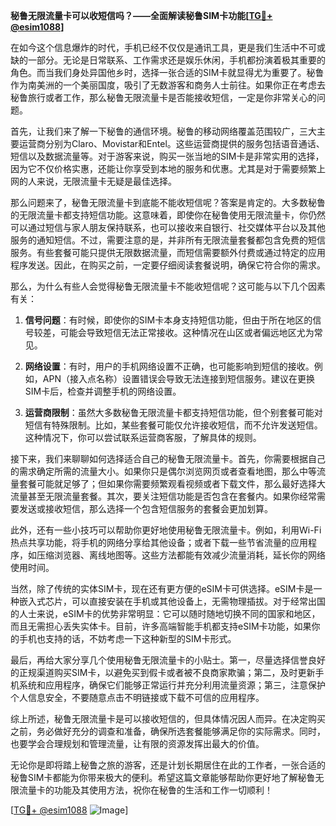 **秘鲁无限流量卡可以收短信吗？——全面解读秘鲁SIM卡功能[[TG💪+ @esim1088](https://t.me/s/esim1088)]**

在如今这个信息爆炸的时代，手机已经不仅仅是通讯工具，更是我们生活中不可或缺的一部分。无论是日常联系、工作需求还是娱乐休闲，手机都扮演着极其重要的角色。而当我们身处异国他乡时，选择一张合适的SIM卡就显得尤为重要了。秘鲁作为南美洲的一个美丽国度，吸引了无数游客和商务人士前往。如果你正在考虑去秘鲁旅行或者工作，那么秘鲁无限流量卡是否能接收短信，一定是你非常关心的问题。

首先，让我们来了解一下秘鲁的通信环境。秘鲁的移动网络覆盖范围较广，三大主要运营商分别为Claro、Movistar和Entel。这些运营商提供的服务包括语音通话、短信以及数据流量等。对于游客来说，购买一张当地的SIM卡是非常实用的选择，因为它不仅价格实惠，还能让你享受到本地的服务和优惠。尤其是对于需要频繁上网的人来说，无限流量卡无疑是最佳选择。

那么问题来了，秘鲁无限流量卡到底能不能收短信呢？答案是肯定的。大多数秘鲁的无限流量卡都支持短信功能。这意味着，即使你在秘鲁使用无限流量卡，你仍然可以通过短信与家人朋友保持联系，也可以接收来自银行、社交媒体平台以及其他服务的通知短信。不过，需要注意的是，并非所有无限流量套餐都包含免费的短信服务。有些套餐可能只提供无限数据流量，而短信需要额外付费或通过特定的应用程序发送。因此，在购买之前，一定要仔细阅读套餐说明，确保它符合你的需求。

那么，为什么有些人会觉得秘鲁无限流量卡不能收短信呢？这可能与以下几个因素有关：

1. **信号问题**：有时候，即使你的SIM卡本身支持短信功能，但由于所在地区的信号较差，可能会导致短信无法正常接收。这种情况在山区或者偏远地区尤为常见。
   
2. **网络设置**：有时，用户的手机网络设置不正确，也可能影响到短信的接收。例如，APN（接入点名称）设置错误会导致无法连接到短信服务。建议在更换SIM卡后，检查并调整手机的网络设置。

3. **运营商限制**：虽然大多数秘鲁无限流量卡都支持短信功能，但个别套餐可能对短信有特殊限制。比如，某些套餐可能仅允许接收短信，而不允许发送短信。这种情况下，你可以尝试联系运营商客服，了解具体的规则。

接下来，我们来聊聊如何选择适合自己的秘鲁无限流量卡。首先，你需要根据自己的需求确定所需的流量大小。如果你只是偶尔浏览网页或者查看地图，那么中等流量套餐可能就足够了；但如果你需要频繁观看视频或者下载文件，那么最好选择大流量甚至无限流量套餐。其次，要关注短信功能是否包含在套餐内。如果你经常需要发送或接收短信，那么选择一个包含短信服务的套餐会更加划算。

此外，还有一些小技巧可以帮助你更好地使用秘鲁无限流量卡。例如，利用Wi-Fi热点共享功能，将手机的网络分享给其他设备；或者下载一些节省流量的应用程序，如压缩浏览器、离线地图等。这些方法都能有效减少流量消耗，延长你的网络使用时间。

当然，除了传统的实体SIM卡，现在还有更方便的eSIM卡可供选择。eSIM卡是一种嵌入式芯片，可以直接安装在手机或其他设备上，无需物理插拔。对于经常出国的人士来说，eSIM卡的优势非常明显：它可以随时随地切换不同的国家和地区，而且无需担心丢失实体卡。目前，许多高端智能手机都支持eSIM卡功能，如果你的手机也支持的话，不妨考虑一下这种新型的SIM卡形式。

最后，再给大家分享几个使用秘鲁无限流量卡的小贴士。第一，尽量选择信誉良好的正规渠道购买SIM卡，以避免买到假卡或者被不良商家欺骗；第二，及时更新手机系统和应用程序，确保它们能够正常运行并充分利用流量资源；第三，注意保护个人信息安全，不要随意点击不明链接或下载不可信的应用程序。

综上所述，秘鲁无限流量卡是可以接收短信的，但具体情况因人而异。在决定购买之前，务必做好充分的调查和准备，确保所选套餐能够满足你的实际需求。同时，也要学会合理规划和管理流量，让有限的资源发挥出最大的价值。

无论你是即将踏上秘鲁之旅的游客，还是计划长期居住在此的工作者，一张合适的秘鲁SIM卡都能为你带来极大的便利。希望这篇文章能够帮助你更好地了解秘鲁无限流量卡的功能及其使用方法，祝你在秘鲁的生活和工作一切顺利！

[[TG💪+ @esim1088](https://t.me/s/esim1088) ![Image](https://i.postimg.cc/4NQfJmqS/Snipaste-2025-05-13-00-14-12.png)]